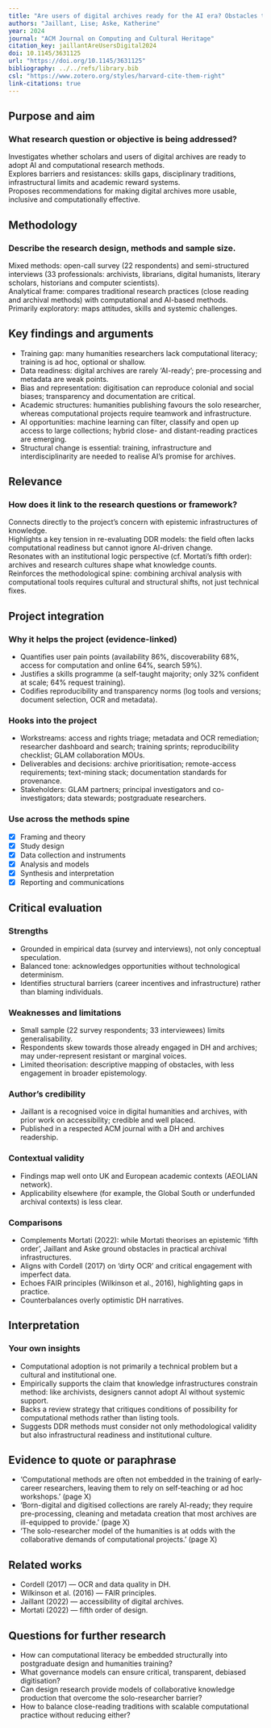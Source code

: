 ```yaml
---
title: "Are users of digital archives ready for the AI era? Obstacles to the application of computational research methods and new opportunities"
authors: "Jaillant, Lise; Aske, Katherine"
year: 2024
journal: "ACM Journal on Computing and Cultural Heritage"
citation_key: jaillantAreUsersDigital2024
doi: 10.1145/3631125
url: "https://doi.org/10.1145/3631125"
bibliography: ../../refs/library.bib
csl: "https://www.zotero.org/styles/harvard-cite-them-right"
link-citations: true
---
```


## Purpose and aim
### What research question or objective is being addressed?
Investigates whether scholars and users of digital archives are ready to adopt AI and computational research methods.  
Explores barriers and resistances: skills gaps, disciplinary traditions, infrastructural limits and academic reward systems.  
Proposes recommendations for making digital archives more usable, inclusive and computationally effective.

## Methodology
### Describe the research design, methods and sample size.  
Mixed methods: open-call survey (22 respondents) and semi-structured interviews (33 professionals: archivists, librarians, digital humanists, literary scholars, historians and computer scientists).  
Analytical frame: compares traditional research practices (close reading and archival methods) with computational and AI-based methods.  
Primarily exploratory: maps attitudes, skills and systemic challenges.

## Key findings and arguments

- Training gap: many humanities researchers lack computational literacy; training is ad hoc, optional or shallow.  
- Data readiness: digital archives are rarely ‘AI-ready’; pre-processing and metadata are weak points.  
- Bias and representation: digitisation can reproduce colonial and social biases; transparency and documentation are critical.  
- Academic structures: humanities publishing favours the solo researcher, whereas computational projects require teamwork and infrastructure.  
- AI opportunities: machine learning can filter, classify and open up access to large collections; hybrid close- and distant-reading practices are emerging.  
- Structural change is essential: training, infrastructure and interdisciplinarity are needed to realise AI’s promise for archives.

## Relevance
### How does it link to the research questions or framework?
Connects directly to the project’s concern with epistemic infrastructures of knowledge.  
Highlights a key tension in re-evaluating DDR models: the field often lacks computational readiness but cannot ignore AI-driven change.  
Resonates with an institutional logic perspective (cf. Mortati’s fifth order): archives and research cultures shape what knowledge counts.  
Reinforces the methodological spine: combining archival analysis with computational tools requires cultural and structural shifts, not just technical fixes.

## Project integration
### Why it helps the project (evidence-linked)
- Quantifies user pain points (availability 86%, discoverability 68%, access for computation and online 64%, search 59%).  
- Justifies a skills programme (a self-taught majority; only 32% confident at scale; 64% request training).  
- Codifies reproducibility and transparency norms (log tools and versions; document selection, OCR and metadata).

### Hooks into the project
- Workstreams: access and rights triage; metadata and OCR remediation; researcher dashboard and search; training sprints; reproducibility checklist; GLAM collaboration MOUs.  
- Deliverables and decisions: archive prioritisation; remote-access requirements; text-mining stack; documentation standards for provenance.  
- Stakeholders: GLAM partners; principal investigators and co-investigators; data stewards; postgraduate researchers.  

### Use across the methods spine
- [x] Framing and theory  
- [x] Study design  
- [x] Data collection and instruments  
- [x] Analysis and models  
- [x] Synthesis and interpretation  
- [x] Reporting and communications  

## Critical evaluation
### Strengths
- Grounded in empirical data (survey and interviews), not only conceptual speculation.  
- Balanced tone: acknowledges opportunities without technological determinism.  
- Identifies structural barriers (career incentives and infrastructure) rather than blaming individuals.  

### Weaknesses and limitations
- Small sample (22 survey respondents; 33 interviewees) limits generalisability.  
- Respondents skew towards those already engaged in DH and archives; may under-represent resistant or marginal voices.  
- Limited theorisation: descriptive mapping of obstacles, with less engagement in broader epistemology.  

### Author’s credibility
- Jaillant is a recognised voice in digital humanities and archives, with prior work on accessibility; credible and well placed.  
- Published in a respected ACM journal with a DH and archives readership.  

### Contextual validity
- Findings map well onto UK and European academic contexts (AEOLIAN network).  
- Applicability elsewhere (for example, the Global South or underfunded archival contexts) is less clear.  

### Comparisons
- Complements Mortati (2022): while Mortati theorises an epistemic ‘fifth order’, Jaillant and Aske ground obstacles in practical archival infrastructures.  
- Aligns with Cordell (2017) on ‘dirty OCR’ and critical engagement with imperfect data.  
- Echoes FAIR principles (Wilkinson et al., 2016), highlighting gaps in practice.  
- Counterbalances overly optimistic DH narratives.  

## Interpretation
### Your own insights
- Computational adoption is not primarily a technical problem but a cultural and institutional one.  
- Empirically supports the claim that knowledge infrastructures constrain method: like archivists, designers cannot adopt AI without systemic support.  
- Backs a review strategy that critiques conditions of possibility for computational methods rather than listing tools.  
- Suggests DDR methods must consider not only methodological validity but also infrastructural readiness and institutional culture.  

## Evidence to quote or paraphrase
- ‘Computational methods are often not embedded in the training of early-career researchers, leaving them to rely on self-teaching or ad hoc workshops.’ (page X)  
- ‘Born-digital and digitised collections are rarely AI-ready; they require pre-processing, cleaning and metadata creation that most archives are ill-equipped to provide.’ (page X)  
- ‘The solo-researcher model of the humanities is at odds with the collaborative demands of computational projects.’ (page X)  

## Related works
- Cordell (2017) — OCR and data quality in DH.  
- Wilkinson et al. (2016) — FAIR principles.  
- Jaillant (2022) — accessibility of digital archives.  
- Mortati (2022) — fifth order of design.  

## Questions for further research
- How can computational literacy be embedded structurally into postgraduate design and humanities training?  
- What governance models can ensure critical, transparent, debiased digitisation?  
- Can design research provide models of collaborative knowledge production that overcome the solo-researcher barrier?  
- How to balance close-reading traditions with scalable computational practice without reducing either?
